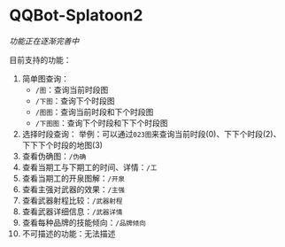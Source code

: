 # QQBot-Splatoon2

*功能正在逐渐完善中*

目前支持的功能：

1. 简单图查询：
   - `/图`：查询当前时段图
   - `/下图`：查询下个时段图
   - `/图图`：查询当前时段和下个时段图
   - `/下图图`：查询下个时段和下下个时段图
2. 选择时段查询： 举例：可以通过`023图`来查询当前时段(0)、下下个时段(2)、下下下个时段的地图(3)
3. 查看伪确图：`/伪确`
4. 查看当期工与下期工的时间、详情：`/工`
5. 查看当期工的开泉图解：`/开泉`
6. 查看主强对武器的效果：`/主强`
7. 查看武器射程比较：`/武器射程`
8. 查看武器详细信息：`/武器详情`
9. 查看每种品牌的技能倾向：`/品牌倾向`
10. 不可描述的功能：无法描述

